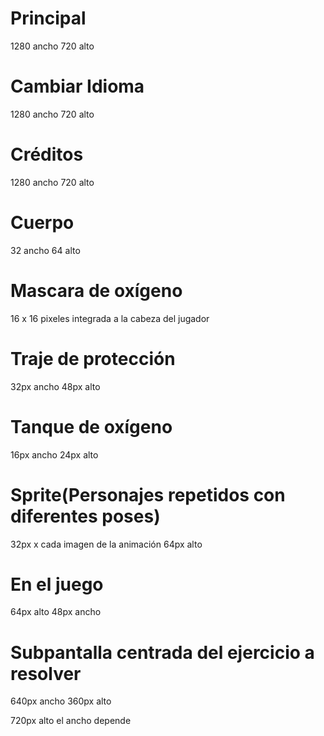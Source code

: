 <!--  MENÚ -->
# Principal
1280 ancho
720 alto
# Cambiar Idioma
1280 ancho
720 alto
# Créditos
1280 ancho
720 alto

<!-- Personajes -->
# Cuerpo
32 ancho
64 alto
# Mascara de oxígeno
16 x 16 pixeles integrada a la cabeza del jugador
# Traje de protección
32px ancho
48px alto
# Tanque de oxígeno
16px ancho
24px alto
# Sprite(Personajes repetidos con diferentes poses)
32px x cada imagen de la animación
64px alto

<!-- Oxigenator -->
# En el juego
64px alto
48px ancho
# Subpantalla centrada del ejercicio a resolver
640px ancho
360px alto


<!-- Mapas -->
720px alto
el ancho depende 

